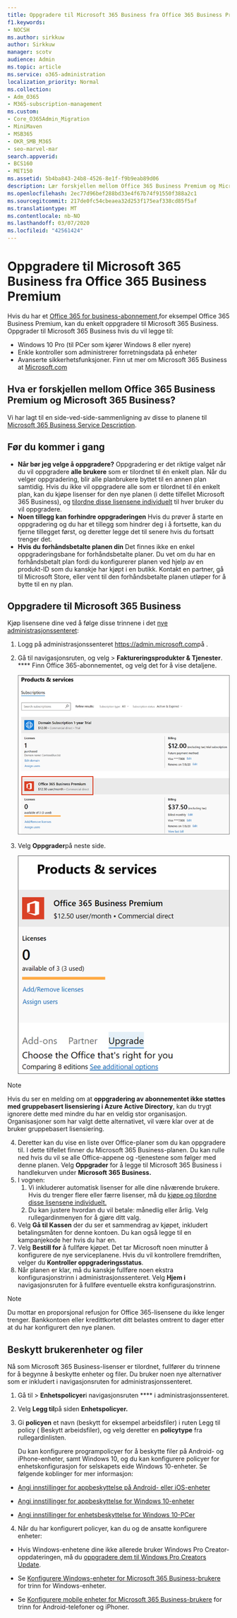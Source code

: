 ```yaml
---
title: Oppgradere til Microsoft 365 Business fra Office 365 Business Premium
f1.keywords:
- NOCSH
ms.author: sirkkuw
author: Sirkkuw
manager: scotv
audience: Admin
ms.topic: article
ms.service: o365-administration
localization_priority: Normal
ms.collection:
- Adm_O365
- M365-subscription-management
ms.custom:
- Core_O365Admin_Migration
- MiniMaven
- MSB365
- OKR_SMB_M365
- seo-marvel-mar
search.appverid:
- BCS160
- MET150
ms.assetid: 5b4ba843-24b8-4526-8e1f-f9b9eab89d06
description: Lær forskjellen mellom Office 365 Business Premium og Microsoft 365 Business, og hvordan du kan oppgradere til Microsoft 365 Business.
ms.openlocfilehash: 2ec77d96bef288bd33e4f67b74f91550f388a2c1
ms.sourcegitcommit: 217de0fc54cbeaea32d253f175eaf338cd85f5af
ms.translationtype: MT
ms.contentlocale: nb-NO
ms.lasthandoff: 03/07/2020
ms.locfileid: "42561424"
---
```

# <a name="upgrade-to-microsoft-365-business-from-office-365-business-premium"></a>Oppgradere til Microsoft 365 Business fra Office 365 Business Premium

Hvis du har et [Office 365 for business-abonnement,](https://products.office.com/compare-all-microsoft-office-products-4-column?activetab=tab:primaryr2)for eksempel Office 365 Business Premium, kan du enkelt oppgradere til Microsoft 365 Business. Oppgrader til Microsoft 365 Business hvis du vil legge til: 
- Windows 10 Pro (til PCer som kjører Windows 8 eller nyere)
- Enkle kontroller som administrerer forretningsdata på enheter
- Avanserte sikkerhetsfunksjoner.
Finn ut mer om Microsoft 365 Business at [Microsoft.com](https://www.microsoft.com/microsoft-365/business)

## <a name="whats-the-difference-between-office-365-business-premium-and-microsoft-365-business"></a>Hva er forskjellen mellom Office 365 Business Premium og Microsoft 365 Business?
Vi har lagt til en side-ved-side-sammenligning av disse to planene til [Microsoft 365 Business Service Description](https://docs.microsoft.com/office365/servicedescriptions/microsoft-365-service-descriptions/microsoft-365-business-service-description). 

## <a name="before-you-get-started"></a>Før du kommer i gang

- **Når bør jeg velge å oppgradere?** Oppgradering er det riktige valget når du vil oppgradere **alle brukere** som er tilordnet til én enkelt plan. Når du velger oppgradering, blir alle planbrukere byttet til en annen plan samtidig. Hvis du ikke vil oppgradere alle som er tilordnet til én enkelt plan, kan du kjøpe lisenser for den nye planen (i dette tilfellet Microsoft 365 Business), og [tilordne disse lisensene individuelt](https://docs.microsoft.com/office365/admin/manage/assign-licenses-to-users) til hver bruker du vil oppgradere. 
- **Noen tillegg kan forhindre oppgraderingen** Hvis du prøver å starte en oppgradering og du har et tillegg som hindrer deg i å fortsette, kan du fjerne tillegget først, og deretter legge det til senere hvis du fortsatt trenger det. 
- **Hvis du forhåndsbetalte planen din** Det finnes ikke en enkel oppgraderingsbane for forhåndsbetalte planer. Du vet om du har en forhåndsbetalt plan fordi du konfigurerer planen ved hjelp av en produkt-ID som du kanskje har kjøpt i en butikk. Kontakt en partner, gå til Microsoft Store, eller vent til den forhåndsbetalte planen utløper for å bytte til en ny plan.

## <a name="upgrade-to-microsoft-365-business"></a>Oppgradere til Microsoft 365 Business
Kjøp lisensene dine ved å følge disse trinnene i det [nye administrasjonssenteret](https://docs.microsoft.com/office365/admin/microsoft-365-admin-center-preview):
1. Logg på administrasjonssenteret <a href="https://go.microsoft.com/fwlink/p/?linkid=837890" target="_blank">https://admin.microsoft.com</a>på .
2. Gå til navigasjonsruten, og velg \> **Faktureringsprodukter & Tjenester**. **** Finn Office 365-abonnementet, og velg det for å vise detaljene. 

    ![Et skjermbilde viser hvordan du finner og velger abonnementet ditt i administrasjonssenteret.](../media/FindYourSubscription.png)

3. Velg **Oppgrader**på neste side. 

      ![Et skjermbilde viser hvor du skal velge Oppgrader i administrasjonssenteret.](../media/SelectUpgrade.png)

  > [!NOTE]
  > Hvis du ser en melding om at **oppgradering av abonnementet ikke støttes med gruppebasert lisensiering i Azure Active Directory**, kan du trygt ignorere dette med mindre du har en veldig stor organisasjon. Organisasjoner som har valgt dette alternativet, vil være klar over at de bruker gruppebasert lisensiering.

4. Deretter kan du vise en liste over Office-planer som du kan oppgradere til. I dette tilfellet finner du Microsoft 365 Business-planen. Du kan rulle ned hvis du vil se alle Office-appene og -tjenestene som følger med denne planen. Velg **Oppgrader** for å legge til Microsoft 365 Business i handlekurven under **Microsoft 365 Business.**
5. I vognen:
    1. Vi inkluderer automatisk lisenser for alle dine nåværende brukere. Hvis du trenger flere eller færre lisenser, må du [kjøpe og tilordne disse lisensene individuelt.](https://docs.microsoft.com/office365/admin/manage/assign-licenses-to-users)  
    2. Du kan justere hvordan du vil betale: månedlig eller årlig. Velg rullegardinmenyen for å gjøre ditt valg.
6. Velg **Gå til Kassen** der du ser et sammendrag av kjøpet, inkludert betalingsmåten for denne kontoen. Du kan også legge til en kampanjekode her hvis du har en.
7. Velg **Bestill for** å fullføre kjøpet.
Det tar Microsoft noen minutter å konfigurere de nye serviceplanene. Hvis du vil kontrollere fremdriften, velger du **Kontroller oppgraderingsstatus**. 
1. Når planen er klar, må du kanskje fullføre noen ekstra konfigurasjonstrinn i administrasjonssenteret. Velg **Hjem i** navigasjonsruten for å fullføre eventuelle ekstra konfigurasjonstrinn.

> [!NOTE]
> Du mottar en proporsjonal refusjon for Office 365-lisensene du ikke lenger trenger. Bankkontoen eller kredittkortet ditt belastes omtrent to dager etter at du har konfigurert den nye planen.
  
## <a name="protect-user-devices-and-files"></a>Beskytt brukerenheter og filer

Nå som Microsoft 365 Business-lisenser er tilordnet, fullfører du trinnene for å begynne å beskytte enheter og filer. Du bruker noen nye alternativer som er inkludert i navigasjonsruten for administrasjonssenteret.
  
1. Gå til \> **Enhetspolicyer**i navigasjonsruten **** i administrasjonssenteret.
    
2. Velg **Legg til**på siden **Enhetspolicyer.**
    
3. Gi **policyen** et navn (beskytt for eksempel arbeidsfiler) i ruten Legg til policy ( Beskytt arbeidsfiler), og velg deretter en **policytype** fra rullegardinlisten. 
    
    Du kan konfigurere programpolicyer for å beskytte filer på Android- og iPhone-enheter, samt Windows 10, og du kan konfigurere policyer for enhetskonfigurasjon for selskapets eide Windows 10-enheter. Se følgende koblinger for mer informasjon:
    
  - [Angi innstillinger for appbeskyttelse på Android- eller iOS-enheter](app-protection-settings-for-android-and-ios.md)
    
  - [Angi innstillinger for appbeskyttelse for Windows 10-enheter](protection-settings-for-windows-10-devices.md)
    
  - [Angi innstillinger for enhetsbeskyttelse for Windows 10-PCer](protection-settings-for-windows-10-pcs.md)
    
  
4. Når du har konfigurert policyer, kan du og de ansatte konfigurere enheter:
    
  - Hvis Windows-enhetene dine ikke allerede bruker Windows Pro Creator-oppdateringen, må du [oppgradere dem til Windows Pro Creators Update](upgrade-to-windows-pro-creators-update.md).
    
  - Se [Konfigurere Windows-enheter for Microsoft 365 Business-brukere](set-up-windows-devices.md) for trinn for Windows-enheter. 
    
  - Se [Konfigurere mobile enheter for Microsoft 365 Business-brukere](set-up-mobile-devices.md) for trinn for Android-telefoner og iPhoner. 
